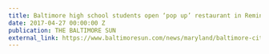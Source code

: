 ```yaml
---
title: Baltimore high school students open ‘pop up’ restaurant in Remington
date: 2017-04-27 00:00:00 Z
publication: THE BALTIMORE SUN
external_link: https://www.baltimoresun.com/news/maryland/baltimore-city/bs-md-ci-student-restaurant-20170426-story.html
---
```


